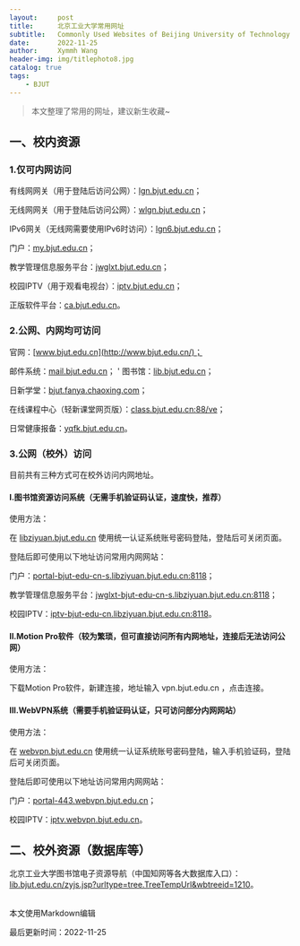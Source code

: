 ```yaml
---
layout:     post
title:      北京工业大学常用网址
subtitle:   Commonly Used Websites of Beijing University of Technology
date:       2022-11-25
author:     Xymmh Wang
header-img: img/titlephoto8.jpg
catalog: true
tags:
    - BJUT
---
```


>本文整理了常用的网址，建议新生收藏~


## 一、校内资源

### 1.仅可内网访问

有线网网关（用于登陆后访问公网）：[lgn.bjut.edu.cn](http://lgn.bjut.edu.cn/)；

无线网网关（用于登陆后访问公网）：[wlgn.bjut.edu.cn](http://wlgn.bjut.edu.cn/)；

IPv6网关（无线网需要使用IPv6时访问）：[lgn6.bjut.edu.cn](http://lgn6.bjut.edu.cn/)；

门户：[my.bjut.edu.cn](http://my.bjut.edu.cn/)；

教学管理信息服务平台：[jwglxt.bjut.edu.cn](http://jwglxt.bjut.edu.cn/)；

校园IPTV（用于观看电视台）：[iptv.bjut.edu.cn](http://iptv.bjut.edu.cn/)；

正版软件平台：[ca.bjut.edu.cn](http://ca.bjut.edu.cn/)。
<br>
### 2.公网、内网均可访问

官网：[www.bjut.edu.cn](http://www.bjut.edu.cn/)；

邮件系统：[mail.bjut.edu.cn](http://mail.bjut.edu.cn/)；
'
图书馆：[lib.bjut.edu.cn](http://lib.bjut.edu.cn/)；

日新学堂：[bjut.fanya.chaoxing.com](https://bjut.fanya.chaoxing.com/)；

在线课程中心（轻新课堂网页版）：[class.bjut.edu.cn:88/ve](http://class.bjut.edu.cn:88/ve/)；

日常健康报备：[yqfk.bjut.edu.cn](https://yqfk.bjut.edu.cn/)。
<br>
### 3.公网（校外）访问

目前共有三种方式可在校外访问内网地址。


#### I.图书馆资源访问系统（无需手机验证码认证，速度快，推荐）

使用方法：

在 [libziyuan.bjut.edu.cn](https://libziyuan.bjut.edu.cn/) 使用统一认证系统账号密码登陆，登陆后可关闭页面。

登陆后即可使用以下地址访问常用内网网站：

门户：[portal-bjut-edu-cn-s.libziyuan.bjut.edu.cn:8118](http://portal-bjut-edu-cn-s.libziyuan.bjut.edu.cn:8118/)；

教学管理信息服务平台：[jwglxt-bjut-edu-cn-s.libziyuan.bjut.edu.cn:8118](http://jwglxt-bjut-edu-cn-s.libziyuan.bjut.edu.cn:8118/)；

校园IPTV：[iptv-bjut-edu-cn.libziyuan.bjut.edu.cn:8118](http://iptv-bjut-edu-cn.libziyuan.bjut.edu.cn:8118/)。
<br>
#### II.Motion Pro软件（较为繁琐，但可直接访问所有内网地址，连接后无法访问公网）

使用方法：

下载Motion Pro软件，新建连接，地址输入 vpn.bjut.edu.cn ，点击连接。
<br>
#### III.WebVPN系统（需要手机验证码认证，只可访问部分内网网站）

使用方法：

在 [webvpn.bjut.edu.cn](http://webvpn.bjut.edu.cn/) 使用统一认证系统账号密码登陆，输入手机验证码，登陆后可关闭页面。

登陆后即可使用以下地址访问常用内网网站：

门户：[portal-443.webvpn.bjut.edu.cn](http://portal-443.webvpn.bjut.edu.cn/)；

校园IPTV：[iptv.webvpn.bjut.edu.cn](http://iptv.webvpn.bjut.edu.cn/)。
<br>
## 二、校外资源（数据库等）

北京工业大学图书馆电子资源导航（中国知网等各大数据库入口）：
[lib.bjut.edu.cn/zyjs.jsp?urltype=tree.TreeTempUrl&wbtreeid=1210](https://lib.bjut.edu.cn/zyjs.jsp?urltype=tree.TreeTempUrl&wbtreeid=1210)。


<br>
本文使用Markdown编辑

最后更新时间：2022-11-25

